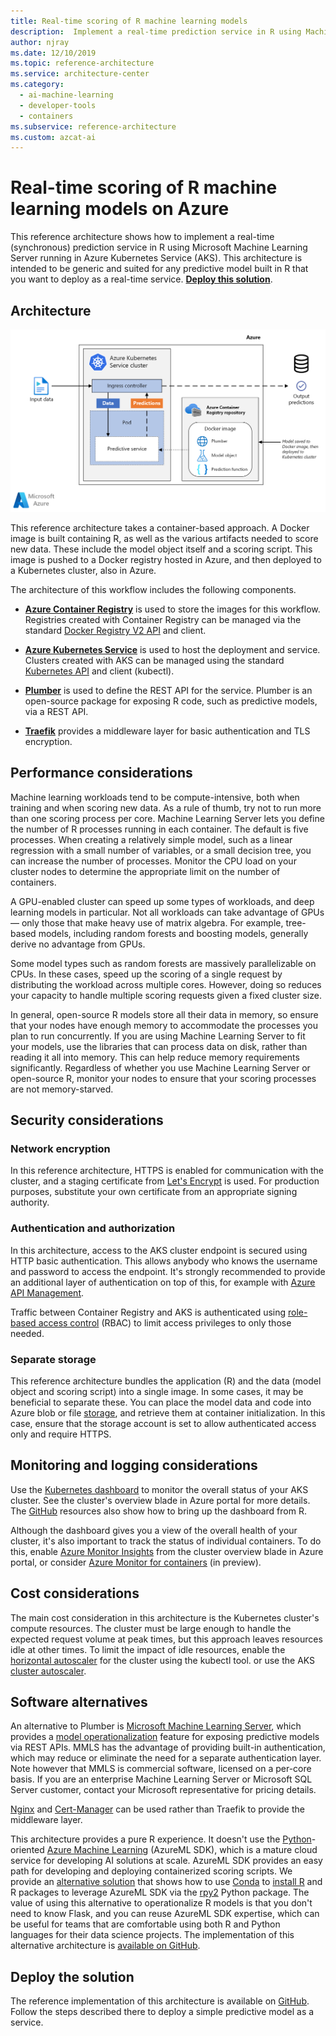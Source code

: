 ```yaml
---
title: Real-time scoring of R machine learning models
description:  Implement a real-time prediction service in R using Machine Learning Server running in Azure Kubernetes Service (AKS).
author: njray
ms.date: 12/10/2019
ms.topic: reference-architecture
ms.service: architecture-center
ms.category:
  - ai-machine-learning
  - developer-tools
  - containers
ms.subservice: reference-architecture
ms.custom: azcat-ai
---
```


# Real-time scoring of R machine learning models on Azure

This reference architecture shows how to implement a real-time (synchronous) prediction service in R using Microsoft Machine Learning Server running in Azure Kubernetes Service (AKS). This architecture is intended to be generic and suited for any predictive model built in R that you want to deploy as a real-time service. **[Deploy this solution][github]**.

## Architecture

![Real-time scoring of R machine learning models on Azure][0]

This reference architecture takes a container-based approach. A Docker image is built containing R, as well as the various artifacts needed to score new data. These include the model object itself and a scoring script. This image is pushed to a Docker registry hosted in Azure, and then deployed to a Kubernetes cluster, also in Azure.

The architecture of this workflow includes the following components.

- **[Azure Container Registry][acr]** is used to store the images for this workflow. Registries created with Container Registry can be managed via the standard [Docker Registry V2 API][docker] and client.

- **[Azure Kubernetes Service][aks]** is used to host the deployment and service. Clusters created with AKS can be managed using the standard [Kubernetes API][k-api] and client (kubectl).

- **[Plumber][plumber]** is used to define the REST API for the service. Plumber is an open-source package for exposing R code, such as predictive models, via a REST API.

- **[Traefik][traefik]** provides a middleware layer for basic authentication and TLS encryption.

## Performance considerations

Machine learning workloads tend to be compute-intensive, both when training and when scoring new data. As a rule of thumb, try not to run more than one scoring process per core. Machine Learning Server lets you define the number of R processes running in each container. The default is five processes. When creating a relatively simple model, such as a linear regression with a small number of variables, or a small decision tree, you can increase the number of processes. Monitor the CPU load on your cluster nodes to determine the appropriate limit on the number of containers.

A GPU-enabled cluster can speed up some types of workloads, and deep learning models in particular. Not all workloads can take advantage of GPUs &mdash; only those that make heavy use of matrix algebra. For example, tree-based models, including random forests and boosting models, generally derive no advantage from GPUs.

Some model types such as random forests are massively parallelizable on CPUs. In these cases, speed up the scoring of a single request by distributing the workload across multiple cores. However, doing so reduces your capacity to handle multiple scoring requests given a fixed cluster size.

In general, open-source R models store all their data in memory, so ensure that your nodes have enough memory to accommodate the processes you plan to run concurrently. If you are using Machine Learning Server to fit your models, use the libraries that can process data on disk, rather than reading it all into memory. This can help reduce memory requirements significantly. Regardless of whether you use Machine Learning Server or open-source R, monitor your nodes to ensure that your scoring processes are not memory-starved.

## Security considerations

### Network encryption

In this reference architecture, HTTPS is enabled for communication with the cluster, and a staging certificate from [Let's Encrypt][encrypt] is used. For production purposes, substitute your own certificate from an appropriate signing authority.

### Authentication and authorization

In this architecture, access to the AKS cluster endpoint is secured using HTTP basic authentication. This allows anybody who knows the username and password to access the endpoint. It's strongly recommended to provide an additional layer of authentication on top of this, for example with [Azure API Management][API].

Traffic between Container Registry and AKS is authenticated using [role-based access control][rbac] (RBAC) to limit access privileges to only those needed.

### Separate storage

This reference architecture bundles the application (R) and the data (model object and scoring script) into a single image. In some cases, it may be beneficial to separate these. You can place the model data and code into Azure blob or file [storage][storage], and retrieve them at container initialization. In this case, ensure that the storage account is set to allow authenticated access only and require HTTPS.

## Monitoring and logging considerations

Use the [Kubernetes dashboard][dashboard] to monitor the overall status of your AKS cluster. See the cluster's overview blade in Azure portal for more details. The [GitHub][github] resources also show how to bring up the dashboard from R.

Although the dashboard gives you a view of the overall health of your cluster, it's also important to track the status of individual containers. To do this, enable [Azure Monitor Insights][monitor] from the cluster overview blade in Azure portal, or consider [Azure Monitor for containers][monitor-containers] (in preview).

## Cost considerations

The main cost consideration in this architecture is the Kubernetes cluster's compute resources. The cluster must be large enough to handle the expected request volume at peak times, but this approach leaves resources idle at other times. To limit the impact of idle resources, enable the [horizontal autoscaler][autoscaler] for the cluster using the kubectl tool. or use the AKS [cluster autoscaler][cluster-autoscaler].

## Software alternatives

An alternative to Plumber is [Microsoft Machine Learning Server][mmls], which provides a [model operationalization][operationalization] feature for exposing predictive models via REST APIs. MMLS has the advantage of providing built-in authentication, which may reduce or eliminate the need for a separate authentication layer. Note however that MMLS is commercial software, licensed on a per-core basis. If you are an enterprise Machine Learning Server or Microsoft SQL Server customer, contact your Microsoft representative for pricing details.

[Nginx][nginx] and [Cert-Manager][cert-manager] can be used rather than Traefik to provide the middleware layer.

This architecture provides a pure R experience. It doesn't use the [Python](/python/api/overview/azure/ml/intro?view=azure-ml-py)-oriented [Azure Machine Learning](/azure/machine-learning/service/overview-what-is-azure-ml#what-is-machine-learning) (AzureML SDK), which is a mature cloud service for developing AI solutions at scale. AzureML SDK provides an easy path for developing and deploying containerized scoring scripts. We provide an [alternative solution](https://github.com/microsoft/AMLSDKRModelsOperationalization) that shows how to use [Conda](https://conda.io/en/latest/) to [install R](https://docs.anaconda.com/anaconda/user-guide/tasks/use-r-language/) and R packages to leverage AzureML SDK via the [rpy2](https://pypi.org/project/rpy2/) Python package. The value of using this alternative to operationalize R models is that you don't need to know Flask, and you can reuse AzureML SDK expertise, which can be useful for teams that are comfortable using both R and Python languages for their data science projects. The implementation of this alternative architecture is [available on GitHub](https://github.com/microsoft/AMLSDKRModelsOperationalization).

## Deploy the solution

The reference implementation of this architecture is available on [GitHub][github]. Follow the steps described there to deploy a simple predictive model as a service.

<!-- links -->
[azure-ad]: /azure/active-directory/fundamentals/active-directory-whatis
[API]: /azure/api-management/api-management-key-concepts
[ACR]: /azure/container-registry/container-registry-intro
[AKS]: /azure/aks/intro-kubernetes
[autoscaler]: https://kubernetes.io/docs/tasks/run-application/horizontal-pod-autoscale/
[cert-manager]: https://cert-manager.io/
[cluster-autoscaler]: /azure/aks/autoscaler
[monitor]: /azure/monitoring/monitoring-container-insights-overview
[dashboard]: /azure/aks/kubernetes-dashboard
[docker]: https://docs.docker.com/registry/spec/api/
[encrypt]: https://letsencrypt.org/
[gitHub]: https://github.com/Azure/RealtimeRDeployment
[K-API]: https://kubernetes.io/docs/reference/
[MMLS]: /machine-learning-server/what-is-machine-learning-server
[monitor-containers]: /azure/azure-monitor/insights/container-insights-overview
[nginx]: https://www.nginx.com
[operationalization]: /machine-learning-server/what-is-operationalization
[plumber]: https://www.rplumber.io
[RBAC]: /azure/role-based-access-control/overview
[storage]: /azure/storage/common/storage-introduction
[traefik]: https://traefik.io
[0]: ./_images/realtime-scoring-r.png
